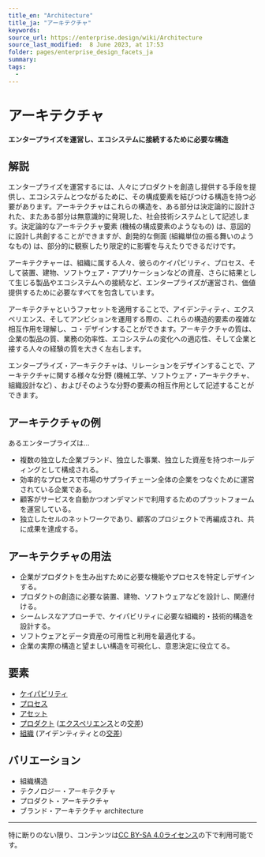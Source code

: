 ```yaml
---
title_en: "Architecture"
title_ja: "アーキテクチャ"
keywords: 
source_url: https://enterprise.design/wiki/Architecture
source_last_modified:  8 June 2023, at 17:53
folder: pages/enterprise_design_facets_ja
summary:
tags: 
  - 
---
```

# アーキテクチャ
**エンタープライズを運営し、エコシステムに接続するために必要な構造**

## 解説
エンタープライズを運営するには、人々にプロダクトを創造し提供する手段を提供し、エコシステムとつながるために、その構成要素を結びつける構造を持つ必要があります。アーキテクチャはこれらの構造を、ある部分は決定論的に設計された、またある部分は無意識的に発現した、社会技術システムとして記述します。決定論的なアーキテクチャ要素 (機械の構成要素のようなもの) は、意図的に設計し共創することができますが、創発的な側面 (組織単位の振る舞いのようなもの) は、部分的に観察したり限定的に影響を与えたりできるだけです。

アーキテクチャーは、組織に属する人々、彼らのケイパビリティ、プロセス、そして装置、建物、ソフトウェア・アプリケーションなどの資産、さらに結果として生じる製品やエコシステムへの接続など、エンタープライズが運営され、価値提供するために必要なすべてを包含しています。

アーキテクチャというファセットを適用することで、アイデンティティ、エクスペリエンス、そしてアンビションを運用する際の、これらの構造的要素の複雑な相互作用を理解し、コ・デザインすることができます。アーキテクチャの質は、企業の製品の質、業務の効率性、エコシステムの変化への適応性、そして企業と接する人々の経験の質を大きく左右します。

エンタープライズ・アーキテクチャは、リレーションをデザインすることで、アーキテクチャに関する様々な分野 (機械工学、ソフトウェア・アーキテクチャ、組織設計など) 、およびそのような分野の要素の相互作用として記述することができます。

## アーキテクチャの例
あるエンタープライズは…
- 複数の独立した企業ブランド、独立した事業、独立した資産を持つホールディングとして構成される。
- 効率的なプロセスで市場のサプライチェーン全体の企業をつなぐために運営されている企業である。
- 顧客がサービスを自動かつオンデマンドで利用するためのプラットフォームを運営している。
- 独立したセルのネットワークであり、顧客のプロジェクトで再編成され、共に成果を達成する。

## アーキテクチャの用法
- 企業がプロダクトを生み出すために必要な機能やプロセスを特定しデザインする。
- プロダクトの創造に必要な装置、建物、ソフトウェアなどを設計し、関連付ける。
- シームレスなアプローチで、ケイパビリティに必要な組織的・技術的構造を設計する。
- ソフトウェアとデータ資産の可用性と利用を最適化する。
- 企業の実際の構造と望ましい構造を可視化し、意思決定に役立てる。

## 要素
- [ケイパビリティ](/pages/enterprise_elements_ja/facets_and_intersection_elements_ja/_architecture/capability_ja.md)
- [プロセス](/pages/enterprise_elements_ja/facets_and_intersection_elements_ja/_architecture/process_ja.md)
- [アセット](/pages/enterprise_elements_ja/facets_and_intersection_elements_ja/_architecture/asset_ja.md)
- [プロダクト](/pages/enterprise_elements_ja/facets_and_intersection_elements_ja/_intersection/product_ja.md) ([エクスペリエンス](/pages/enterprise_design_facets_ja/experience_ja.md)との[交差](/pages/enterprise_design_facets_ja/intersection_ja.md))
- [組織](/pages/enterprise_elements_ja/facets_and_intersection_elements_ja/_intersection/brand_ja.md) (アイデンティティとの[交差](/pages/enterprise_design_facets_ja/intersection_ja.md))

## バリエーション
- 組織構造
- テクノロジー・アーキテクチャ
- プロダクト・アーキテクチャ
- ブランド・アーキテクチャ architecture

---
特に断りのない限り、コンテンツは[CC BY-SA 4.0ライセンス](/pages/license_ja.md)の下で利用可能です。
